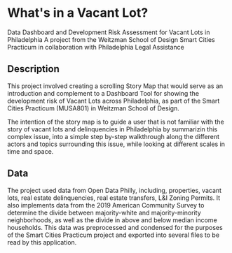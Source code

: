 # What's in a Vacant Lot?
Data Dashboard and Development Risk Assessment for Vacant Lots in Philadelphia
A project from the Weitzman School of Design Smart Cities Practicum in collaboration with Philadelphia Legal Assistance

## Description

This project involved creating a scrolling Story Map that would serve as an introduction and complement to a Dashboard Tool for showing the development risk of Vacant Lots across Philadelphia, as part of the Smart Cities Practicum (MUSA801) in Weitzman School of Design.

The intention of the story map is to guide a user that is not familiar with the story of vacant lots and delinquencies in Philadelphia by summarizin this complex issue, into a simple step by-step walkthrough along the different actors and topics surrounding this issue, while looking at different scales in time and space.

## Data

The project used data from Open Data Philly, including, properties, vacant lots, real estate delinquencies, real estate transfers, L&I Zoning Permits. It also implements data from the 2019 American Community Survey to determine the divide between majority-white and majority-minority neighborhoods, as well as the divide in above and below median income households. This data was preprocessed and condensed for the purposes of the Smart Cities Practicum project and exported into several files to be read by this application.

## 
